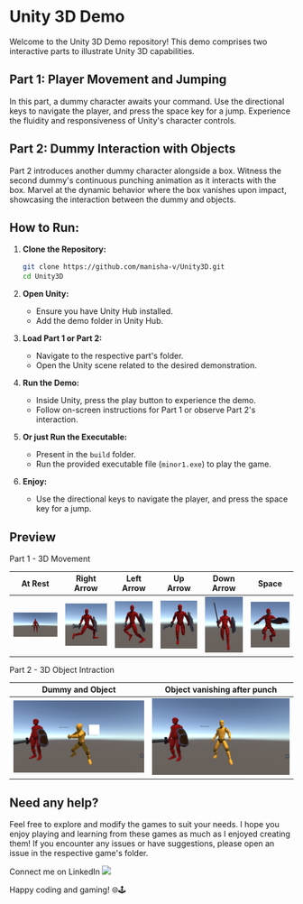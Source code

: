 # Unity 3D Demo 

Welcome to the Unity 3D Demo repository! This demo comprises two interactive parts to illustrate Unity 3D capabilities.

## Part 1: Player Movement and Jumping

In this part, a dummy character awaits your command. Use the directional keys to navigate the player, and press the space key for a jump. Experience the fluidity and responsiveness of Unity's character controls.

## Part 2: Dummy Interaction with Objects

Part 2 introduces another dummy character alongside a box. Witness the second dummy's continuous punching animation as it interacts with the box. Marvel at the dynamic behavior where the box vanishes upon impact, showcasing the interaction between the dummy and objects.

## How to Run:

1. **Clone the Repository:**
   ```bash
   git clone https://github.com/manisha-v/Unity3D.git
   cd Unity3D
   ```

2. **Open Unity:**
   - Ensure you have Unity Hub installed.
   - Add the demo folder in Unity Hub.

3. **Load Part 1 or Part 2:**
   - Navigate to the respective part's folder.
   - Open the Unity scene related to the desired demonstration.

4. **Run the Demo:**
   - Inside Unity, press the play button to experience the demo.
   - Follow on-screen instructions for Part 1 or observe Part 2's interaction.

5. **Or just Run the Executable:**
   - Present in the `build` folder.
   - Run the provided executable file (`minor1.exe`) to play the game.

5. **Enjoy:**
   -  Use the directional keys to navigate the player, and press the space key for a jump.

## Preview

Part 1 - 3D Movement

| At Rest | Right Arrow | Left Arrow | Up Arrow | Down Arrow | Space |
|---------------------------|---------------------------|---------------------------|---------------------------|---------------------------|---------------------------|
| ![rest](images/img.png) | ![left](images/img1.png) | ![right](images/img2.png) | ![up](images/img3.png) | ![down](images/img4.png) | ![jump](images/img5.png) |

Part 2 - 3D Object Intraction

| Dummy and Object | Object vanishing after punch |
|--------------------------------------|--------------------------------------|
| ![object](images/img6.png) | ![no object](images/img7.png) |

## Need any help?

Feel free to explore and modify the games to suit your needs. I hope you enjoy playing and learning from these games as much as I enjoyed creating them! If you encounter any issues or have suggestions, please open an issue in the respective game's folder.

Connect me on LinkedIn <img src="https://cdn.iconscout.com/icon/free/png-256/linkedin-162-498418.png" width="25">

Happy coding and gaming! 🌐🕹️
